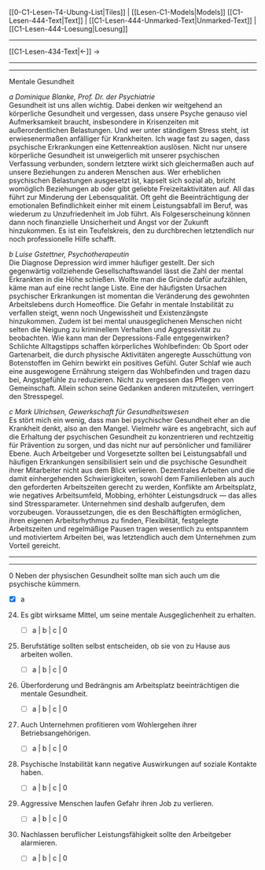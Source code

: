 [[0-C1-Lesen-T4-Ubung-List|Tiles]] | [[Lesen-C1-Models|Models]]
[[C1-Lesen-444-Text|Text]] | [[C1-Lesen-444-Unmarked-Text|Unmarked-Text]] | [[C1-Lesen-444-Loesung|Loesung]]

---

[[C1-Lesen-434-Text|←]] →

---
---

Mentale Gesundheit

_a Dominique Blanke, Prof. Dr. der Psychiatrie_  
Gesundheit ist uns allen wichtig. Dabei denken wir weitgehend an körperliche Gesundheit und vergessen, dass unsere Psyche genauso viel Aufmerksamkeit braucht, insbesondere in Krisenzeiten mit außerordentlichen Belastungen. Und wer unter ständigem Stress steht, ist erwiesenermaßen anfälliger für Krankheiten. Ich wage fast zu sagen, dass psychische Erkrankungen eine Kettenreaktion auslösen. Nicht nur unsere körperliche Gesundheit ist unweigerlich mit unserer psychischen Verfassung verbunden, sondern letztere wirkt sich gleichermaßen auch auf unsere Beziehungen zu anderen Menschen aus. Wer erheblichen psychischen Belastungen ausgesetzt ist, kapselt sich sozial ab, bricht womöglich Beziehungen ab oder gibt geliebte Freizeitaktivitäten auf. All das führt zur Minderung der Lebensqualität. Oft geht die Beeinträchtigung der emotionalen Befindlichkeit einher mit einem Leistungsabfall im Beruf, was wiederum zu Unzufriedenheit im Job führt. Als Folgeserscheinung können dann noch finanzielle Unsicherheit und Angst vor der Zukunft hinzukommen. Es ist ein Teufelskreis, den zu durchbrechen letztendlich nur noch professionelle Hilfe schafft.

_b Luise Gstettner, Psychotherapeutin_  
Die Diagnose Depression wird immer häufiger gestellt. Der sich gegenwärtig vollziehende Gesellschaftswandel lässt die Zahl der mental Erkrankten in die Höhe schießen. Wollte man die Gründe dafür aufzählen, käme man auf eine recht lange Liste. Eine der häufigsten Ursachen psychischer Erkrankungen ist momentan die Veränderung des gewohnten Arbeitslebens durch Homeoffice. Die Gefahr in mentale Instabilität zu verfallen steigt, wenn noch Ungewissheit und Existenzängste hinzukommen. Zudem ist bei mental unausgeglichenen Menschen nicht selten die Neigung zu kriminellem Verhalten und Aggressivität zu beobachten. Wie kann man der Depressions-Falle entgegenwirken? Schlichte Alltagstipps schaffen körperliches Wohlbefinden: Ob Sport oder Gartenarbeit, die durch physische Aktivitäten angeregte Ausschüttung von Botenstoffen im Gehirn bewirkt ein positives Gefühl. Guter Schlaf wie auch eine ausgewogene Ernährung steigern das Wohlbefinden und tragen dazu bei, Angstgefühle zu reduzieren. Nicht zu vergessen das Pflegen von Gemeinschaft. Allein schon seine Gedanken anderen mitzuteilen, verringert den Stresspegel.

_c Mark Ulrichsen, Gewerkschaft für Gesundheitswesen_  
Es stört mich ein wenig, dass man bei psychischer Gesundheit eher an die Krankheit denkt, also an den Mangel. Vielmehr wäre es angebracht, sich auf die Erhaltung der psychischen Gesundheit zu konzentrieren und rechtzeitig für Prävention zu sorgen, und das nicht nur auf persönlicher und familiärer Ebene. Auch Arbeitgeber und Vorgesetzte sollten bei Leistungsabfall und häufigen Erkrankungen sensibilisiert sein und die psychische Gesundheit ihrer Mitarbeiter nicht aus dem Blick verlieren. Dezentrales Arbeiten und die damit einhergehenden Schwierigkeiten, sowohl dem Familienleben als auch den geforderten Arbeitszeiten gerecht zu werden, Konflikte am Arbeitsplatz, wie negatives Arbeitsumfeld, Mobbing, erhöhter Leistungsdruck — das alles sind Stressparameter. Unternehmen sind deshalb aufgerufen, dem vorzubeugen. Voraussetzungen, die es den Beschäftigten ermöglichen, ihren eigenen Arbeitsrhythmus zu finden, Flexibilität, festgelegte Arbeitszeiten und regelmäßige Pausen tragen wesentlich zu entspanntem und motiviertem Arbeiten bei, was letztendlich auch dem Unternehmen zum Vorteil gereicht.

---
---

0 Neben der physischen Gesundheit sollte man sich auch um die psychische kümmern.

- [x] a

24. Es gibt wirksame Mittel, um seine mentale Ausgeglichenheit zu erhalten.

    - [ ] a | b | c | 0

25. Berufstätige sollten selbst entscheiden, ob sie von zu Hause aus arbeiten wollen.

    - [ ] a | b | c | 0

26. Überforderung und Bedrängnis am Arbeitsplatz beeinträchtigen die mentale Gesundheit.

    - [ ] a | b | c | 0

27. Auch Unternehmen profitieren vom Wohlergehen ihrer Betriebsangehörigen.

    - [ ] a | b | c | 0

28. Psychische Instabilität kann negative Auswirkungen auf soziale Kontakte haben.

    - [ ] a | b | c | 0

29. Aggressive Menschen laufen Gefahr ihren Job zu verlieren.

    - [ ] a | b | c | 0

30. Nachlassen beruflicher Leistungsfähigkeit sollte den Arbeitgeber alarmieren.
    - [ ] a | b | c | 0

